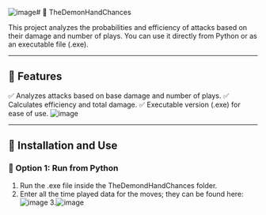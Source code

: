 ![image](https://github.com/user-attachments/assets/e5e22351-b64f-4365-bb9c-6ed61ef39e85)# 🎯 TheDemonHandChances

This project analyzes the probabilities and efficiency of attacks based on their damage and number of plays. You can use it directly from Python or as an executable file (.exe).

---

## 📌 Features
✅ Analyzes attacks based on base damage and number of plays.
✅ Calculates efficiency and total damage.
✅ Executable version (.exe) for ease of use.
![image](https://github.com/user-attachments/assets/445b1f03-22bd-49d9-bb84-8b3b136d4e65)

---

## 🚀 Installation and Use

### 🐍 Option 1: Run from Python

1. Run the .exe file inside the TheDemondHandChances folder.
2. Enter all the time played data for the moves; they can be found here:
   ![image](https://github.com/user-attachments/assets/747c670e-2ddd-4a53-82d3-f937d85b6586)
3.![image](https://github.com/user-attachments/assets/58c64970-ca4b-4523-b30c-43fb931d66e3)

